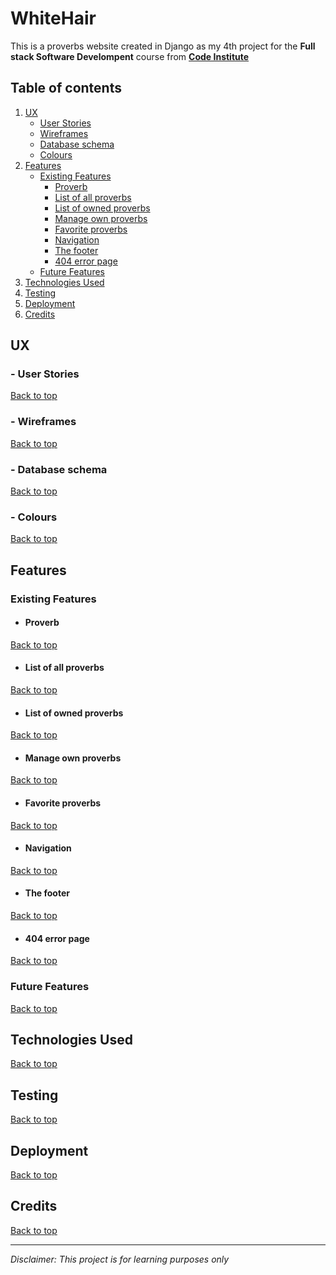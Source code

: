 # WhiteHair

This is a proverbs website created in Django as my 4th project for the **Full stack Software Develompent** course from **[Code Institute](https://codeinstitute.net/)**

## Table of contents

1. [UX](#UX)
    - [User Stories](#User-stories)
    - [Wireframes](#Wireframes)
    - [Database schema](#Database-schema)
    - [Colours](#Colours)
2. [Features](#Features)
    - [Existing Features](#Existing-Features)
        - [Proverb](#Proverb)
        - [List of all proverbs](#List-of-proverbs)
        - [List of owned proverbs](#List-of-proverbs)
        - [Manage own proverbs](#Manage-own-proverbs)
        - [Favorite proverbs](#Favorite-proverbs)
        - [Navigation](#Navigation)
        - [The footer](#The-footer)
        - [404 error page](#404-error-page)
    - [Future Features](#Future-Features)
3. [Technologies Used](#Technologies-Used)
4. [Testing](#Testing)
5. [Deployment](#Deployment)
6. [Credits](#Credits)

## UX

### - User Stories

[Back to top](#Table-of-contents)

### - Wireframes

[Back to top](#Table-of-contents)

### - Database schema

[Back to top](#Table-of-contents)

### - Colours

[Back to top](#Table-of-contents)

## Features

### Existing Features

- #### Proverb

[Back to top](#Table-of-contents)

- #### List of all proverbs

[Back to top](#Table-of-contents)

- #### List of owned proverbs

[Back to top](#Table-of-contents)

- #### Manage own proverbs

[Back to top](#Table-of-contents)

- #### Favorite proverbs

[Back to top](#Table-of-contents)

- #### Navigation

[Back to top](#Table-of-contents)

- #### The footer

[Back to top](#Table-of-contents)

- #### 404 error page

[Back to top](#Table-of-contents)

### Future Features

[Back to top](#Table-of-contents)

## Technologies Used

[Back to top](#Table-of-contents)

## Testing

[Back to top](#Table-of-contents)

## Deployment

[Back to top](#Table-of-contents)

## Credits

[Back to top](#Table-of-contents)

---

*Disclaimer: This project is for learning purposes only*
